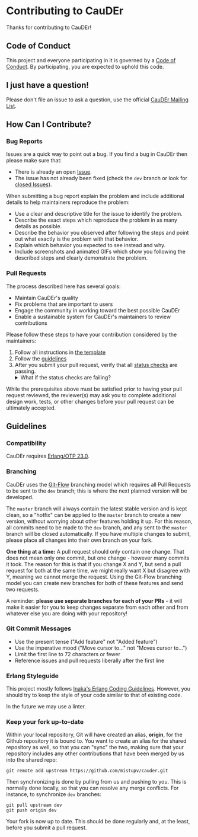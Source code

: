 # Contributing to CauDEr

Thanks for contributing to CauDEr!

## Code of Conduct

This project and everyone participating in it is governed by a [Code of Conduct](CODE_OF_CONDUCT.md). By participating, you are expected to
uphold this code.

## I just have a question!

Please don't file an issue to ask a question, use the official [CauDEr Mailing List](https://listas.upv.es/mailman/listinfo/cauder).

## How Can I Contribute?

### Bug Reports

Issues are a quick way to point out a bug. If you find a bug in CauDEr then please make sure that:

* There is already an open [Issue](https://github.com/mistupv/cauder/issues).
* The issue has not already been fixed (check the `dev` branch or look
  for [closed Issues](https://github.com/mistupv/cauder/issues?q=is%3Aissue+is%3Aclosed)).

When submitting a bug report explain the problem and include additional details to help maintainers reproduce the problem:

* Use a clear and descriptive title for the issue to identify the problem.
* Describe the exact steps which reproduce the problem in as many details as possible.
* Describe the behavior you observed after following the steps and point out what exactly is the problem with that behavior.
* Explain which behavior you expected to see instead and why.
* Include screenshots and animated GIFs which show you following the described steps and clearly demonstrate the problem.

### Pull Requests

The process described here has several goals:

- Maintain CauDEr's quality
- Fix problems that are important to users
- Engage the community in working toward the best possible CauDEr
- Enable a sustainable system for CauDEr's maintainers to review contributions

Please follow these steps to have your contribution considered by the maintainers:

1. Follow all instructions in [the template](PULL_REQUEST_TEMPLATE.md)
2. Follow the [guidelines](#guidelines)
3. After you submit your pull request, verify that all [status checks](https://help.github.com/articles/about-status-checks/) are passing.
   <details><summary>What if the status checks are failing?</summary>If a status check is failing, and you believe that the failure is
   unrelated to your change, please leave a comment on the pull request explaining why you believe the failure is unrelated. A maintainer
   will re-run the status check for you. If we conclude that the failure was a false positive, then we will open an issue to track that
   problem with our status check suite.</details>

While the prerequisites above must be satisfied prior to having your pull request reviewed, the reviewer(s) may ask you to complete
additional design work, tests, or other changes before your pull request can be ultimately accepted.

## Guidelines

### Compatibility

CauDEr requires [Erlang/OTP 23.0](https://www.erlang.org/downloads/23.0).

### Branching

CauDEr uses the [Git-Flow](http://nvie.com/posts/a-successful-git-branching-model/) branching model which requires all Pull Requests to be
sent to the `dev` branch; this is where the next planned version will be developed.

The `master` branch will always contain the latest stable version and is kept clean, so a "hotfix" can be applied to the `master` branch to
create a new version, without worrying about other features holding it up. For this reason, all commits need to be made to the `dev` branch,
and any sent to the `master` branch will be closed automatically. If you have multiple changes to submit, please place all changes into
their own branch on your fork.

**One thing at a time:** A pull request should only contain one change. That does not mean only one commit, but one change - however many
commits it took. The reason for this is that if you change X and Y, but send a pull request for both at the same time, we might really want
X but disagree with Y, meaning we cannot merge the request. Using the Git-Flow branching model you can create new branches for both of these
features and send two requests.

A reminder: **please use separate branches for each of your PRs** - it will make it easier for you to keep changes separate from each other
and from whatever else you are doing with your repository!

### Git Commit Messages

* Use the present tense ("Add feature" not "Added feature")
* Use the imperative mood ("Move cursor to..." not "Moves cursor to...")
* Limit the first line to 72 characters or fewer
* Reference issues and pull requests liberally after the first line

### Erlang Styleguide

This project mostly follows [Inaka's Erlang Coding Guidelines](https://github.com/inaka/erlang_guidelines). However, you should try to keep
the style of your code similar to that of existing code.

In the future we may use a linter.

### Keep your fork up-to-date

Within your local repository, Git will have created an alias, **origin**, for the Github repository it is bound to. You want to create an
alias for the shared repository as well, so that you can "sync" the two, making sure that your repository includes any other contributions
that have been merged by us into the shared repo:

```
git remote add upstream https://github.com/mistupv/cauder.git
```

Then synchronizing is done by pulling from us and pushing to you. This is normally done locally, so that you can resolve any merge
conflicts. For instance, to synchronize `dev` branches:

```
git pull upstream dev
git push origin dev
```

Your fork is now up to date. This should be done regularly and, at the least, before you submit a pull request.

